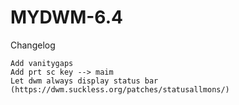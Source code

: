 # MYDWM-6.4
Changelog
```
Add vanitygaps
Add prt sc key --> maim
Let dwm always display status bar (https://dwm.suckless.org/patches/statusallmons/)
```
